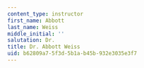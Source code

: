 ```yaml
---
content_type: instructor
first_name: Abbott
last_name: Weiss
middle_initial: ''
salutation: Dr.
title: Dr. Abbott Weiss
uid: b62809a7-5f3d-5b1a-b45b-932e3035e3f7
---
```


